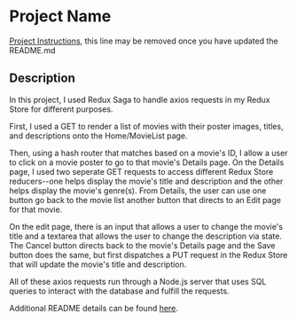 # Project Name

[Project Instructions](./INSTRUCTIONS.md), this line may be removed once you have updated the README.md

## Description

In this project, I used Redux Saga to handle axios requests in my Redux Store for different purposes. 

First, I used a GET to render a list of movies with their poster images, titles, and descriptions onto the Home/MovieList page. 

Then, using a hash router that matches based on a movie's ID, I allow a user to click on a movie poster to go to that movie's Details page. On the Details page, I used two seperate GET requests to access different Redux Store reducers--one helps display the movie's title and description and the other helps display the movie's genre(s). From Details, the user can use one button go back to the movie list another button that directs to an Edit page for that movie.

On the edit page, there is an input that allows a user to change the movie's title and a textarea that allows the user to change the description via state. The Cancel button directs back to the movie's Details page and the Save button does the same, but first dispatches a PUT request in the Redux Store that will update the movie's title and description. 

All of these axios requests run through a Node.js server that uses SQL queries to interact with the database and fulfill the requests.

Additional README details can be found [here](https://github.com/PrimeAcademy/github-finalization-assignment).